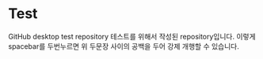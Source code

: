 # Test
GitHub desktop test repository  테스트를 위해서 작성된 repository입니다.  이렇게 spacebar를 두번누르면 위 두문장 사이의 공백을 두어 강제 개행할 수 있습니다.
